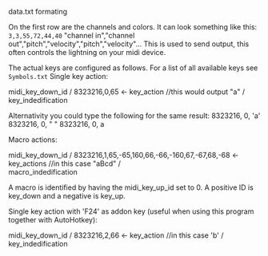 data.txt formating

On the first row are the channels and colors. It can look something like this:
`3,3,55,72,44,40` "channel in","channel out","pitch","velocity","pitch","velocity"...
This is used to send output, this often controls the lightning on your midi device.

The actual keys are configured as follows.
For a list of all available keys see `Symbols.txt`
Single key action:

midi_key_down_id
  \/
8323216,0,65 <- key_action   //this would output "a"
	/\
 key_indedification

Alternativity you could type the following for the same result:
8323216, 0, 'a'
8323216, 0, " "
8323216, 0, a


Macro actions:

midi_key_down_id
  \/
8323216,1,65,-65,160,66,-66,-160,67,-67,68,-68 <- key_actions   //in this case "aBcd"
        /\
  macro_indedification

A macro is identified by having the midi_key_up_id set to 0.
A positive ID is key_down and a negative is key_up.


Single key action with 'F24' as addon key (useful when using this program together with AutoHotkey):

midi_key_down_id
  \/
8323216,2,66 <- key_action   //in this case 'b'
	/\
 key_indedification